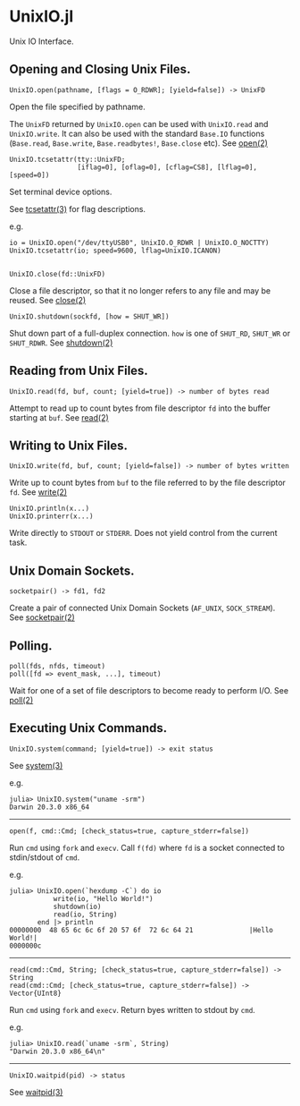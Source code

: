 # UnixIO.jl

Unix IO Interface.


## Opening and Closing Unix Files.

    UnixIO.open(pathname, [flags = O_RDWR]; [yield=false]) -> UnixFD

Open the file specified by pathname.

The `UnixFD` returned by `UnixIO.open` can be used with
`UnixIO.read` and `UnixIO.write`. It can also be used with
the standard `Base.IO` functions
(`Base.read`, `Base.write`, `Base.readbytes!`, `Base.close` etc).
See [open(2)](https://man7.org/linux/man-pages/man2/open.2.html)


    UnixIO.tcsetattr(tty::UnixFD;
                     [iflag=0], [oflag=0], [cflag=CS8], [lflag=0], [speed=0])

Set terminal device options.

See [tcsetattr(3)](https://man7.org/linux/man-pages/man3/tcsetattr.3.html)
for flag descriptions.

e.g.

    io = UnixIO.open("/dev/ttyUSB0", UnixIO.O_RDWR | UnixIO.O_NOCTTY)
    UnixIO.tcsetattr(io; speed=9600, lflag=UnixIO.ICANON)


    UnixIO.close(fd::UnixFD)

Close a file descriptor, so that it no longer refers to
any file and may be reused.
See [close(2)](https://man7.org/linux/man-pages/man2/close.2.html)


    UnixIO.shutdown(sockfd, [how = SHUT_WR])

Shut down part of a full-duplex connection.
`how` is one of `SHUT_RD`, `SHUT_WR` or `SHUT_RDWR`.
See [shutdown(2)](https://man7.org/linux/man-pages/man2/shutdown.2.html)


## Reading from Unix Files.

    UnixIO.read(fd, buf, count; [yield=true]) -> number of bytes read

Attempt to read up to count bytes from file descriptor `fd`
into the buffer starting at `buf`.
See [read(2)](https://man7.org/linux/man-pages/man2/read.2.html)


## Writing to Unix Files.

    UnixIO.write(fd, buf, count; [yield=false]) -> number of bytes written

Write up to count bytes from `buf` to the file referred to by
the file descriptor `fd`.
See [write(2)](https://man7.org/linux/man-pages/man2/write.2.html)


    UnixIO.println(x...)
    UnixIO.printerr(x...)

Write directly to `STDOUT` or `STDERR`.
Does not yield control from the current task.


## Unix Domain Sockets.

    socketpair() -> fd1, fd2

Create a pair of connected Unix Domain Sockets (`AF_UNIX`, `SOCK_STREAM`).
See [socketpair(2)](https://man7.org/linux/man-pages/man2/socketpair.2.html)


## Polling.

    poll(fds, nfds, timeout)
    poll([fd => event_mask, ...], timeout)

Wait for one of a set of file descriptors to become ready to perform I/O.
See [poll(2)](https://man7.org/linux/man-pages/man2/poll.2.html)


## Executing Unix Commands.

    UnixIO.system(command; [yield=true]) -> exit status

See [system(3)](https://man7.org/linux/man-pages/man3/system.3.html)

e.g.
```
julia> UnixIO.system("uname -srm")
Darwin 20.3.0 x86_64
```


---

    open(f, cmd::Cmd; [check_status=true, capture_stderr=false])

Run `cmd` using `fork` and `execv`.
Call `f(fd)` where `fd` is a socket connected to stdin/stdout of `cmd`.

e.g.
```
julia> UnixIO.open(`hexdump -C`) do io
           write(io, "Hello World!")
           shutdown(io)
           read(io, String)
       end |> println
00000000  48 65 6c 6c 6f 20 57 6f  72 6c 64 21              |Hello World!|
0000000c
```


---

    read(cmd::Cmd, String; [check_status=true, capture_stderr=false]) -> String
    read(cmd::Cmd; [check_status=true, capture_stderr=false]) -> Vector{UInt8}

Run `cmd` using `fork` and `execv`.
Return byes written to stdout by `cmd`.

e.g.
```
julia> UnixIO.read(`uname -srm`, String)
"Darwin 20.3.0 x86_64\n"
```


---

    UnixIO.waitpid(pid) -> status

See [waitpid(3)](https://man7.org/linux/man-pages/man3/waitpid.3.html)



